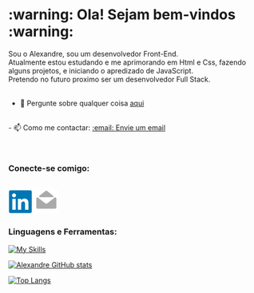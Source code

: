 <h1>:warning: Ola! Sejam bem-vindos :warning:</h1>

Sou o Alexandre, sou um desenvolvedor Front-End.<br>
Atualmente estou estudando e me aprimorando em Html e Css, fazendo alguns projetos, e iniciando o apredizado de JavaScript.<br>
Pretendo no futuro proximo ser um desenvolvedor Full Stack.
<br>
<br>
- 💬 Pergunte sobre qualquer coisa <a href="https://www.linkedin.com/in/alexandrekawanishi/" target="_blank">aqui</a>
<br>
- 📫 Como me contactar: <a href="mailto:alexandrekws@hotmail.com">:email: Envie um email</a>
<br>
<br>
<br>
<h3>Conecte-se comigo:</h3>
<br>
<a href="https://www.linkedin.com/in/alexandrekawanishi/" target="_blank"><img src="https://github.com/alexandrekws/alexandrekws/blob/main/linkedin-original.png" alt="linkedin-logo" width=48px/></a>
<a href="mailto:alexandrekws@hotmail.com"><img src="https://github.com/alexandrekws/alexandrekws/blob/main/mail-read-original.png" alt="email-imagem" width=48px/></a>
<br>
<h3>Linguagens e Ferramentas:</h3>

[![My Skills](https://skillicons.dev/icons?i=html,css)](https://skillicons.dev)

[![Alexandre GitHub stats](https://github-readme-stats.vercel.app/api?username=alexandrekws)](https://github.com/anuraghazra/github-readme-stats)

[![Top Langs](https://github-readme-stats.vercel.app/api/top-langs/?username=alexandrekws)](https://github.com/anuraghazra/github-readme-stats)
